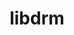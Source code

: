 ---
title: "libdrm"
layout: cache
categories: [package, v0.18.0]
meta: {"versions": ["2.4.110"], "compilers": ["gcc@=7.5.0"], "oss": ["ubuntu18.04"], "platforms": ["linux"], "targets": ["x86_64"], "stacks": ["data-vis-sdk", "root"], "num_specs": 1, "num_specs_by_stack": {"root": 1, "data-vis-sdk": 1}}
spec_details: [{"hash": "vxcu5jctmem6timy6peipns5rwaj6sa7", "compiler": "gcc@=7.5.0", "versions": ["2.4.110"], "os": "ubuntu18.04", "platform": "linux", "target": "x86_64", "variants": ["~docs"], "stacks": ["root", "data-vis-sdk"], "size": "-", "tarball": "https://binaries.spack.io/releases/v0.18.0/build_cache/linux-ubuntu18.04-x86_64/gcc-7.5.0/libdrm-2.4.110/linux-ubuntu18.04-x86_64-gcc-7.5.0-libdrm-2.4.110-vxcu5jctmem6timy6peipns5rwaj6sa7.spack"}]
---